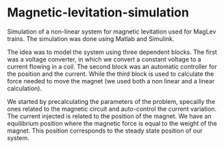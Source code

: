 # Magnetic-levitation-simulation
Simulation of a non-linear system for magnetic levitation used for MagLev trains. The simulation was done using Matlab and Simulink. 

The idea was to model the system using three dependent blocks. The first was a voltage converter, in which we convert a constant voltage to a current flowing in a coil. The second block was an automatic controller for the position and the current. While the third block is used to calculate the force needed to move the magnet (we used both a non linear and a linear calculation).

We started by precalculating the parameters of the problem, specailly the ones related to the magnetic circuit and auto-control the current variation. The current injected is related to the position of the magnet. We have an equilibrium position where the magnetic force is equal to the weight of the magnet. This position corresponds to the steady state position of our system.

